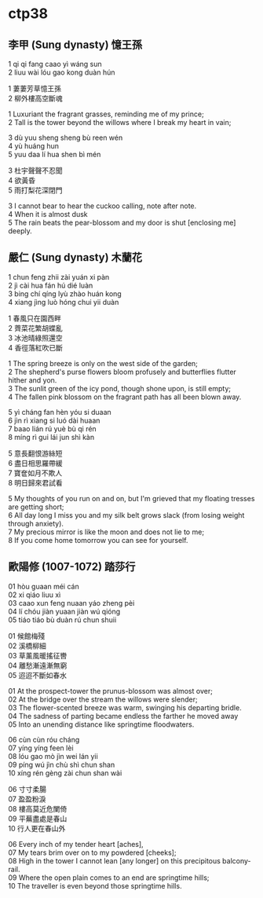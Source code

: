 # ctp38

## 李甲 (Sung dynasty) 憶王孫

1 qi qi fang caao yì wáng sun  
2 liuu wài lóu gao kong duàn hún

1 萋萋芳草憶王孫  
2 柳外樓高空斷魂

1 Luxuriant the fragrant grasses, reminding me of my prince;  
2 Tall is the tower beyond the willows where I break my heart in vain;

3 dù yuu sheng sheng bù reen wén  
4 yù huáng hun  
5 yuu daa lí hua shen bì mén  

3 杜宇聲聲不忍聞  
4 欲黃昏  
5 雨打梨花深閉門

3 I cannot bear to hear the cuckoo calling, note after note.  
4 When it is almost dusk  
5 The rain beats the pear-blossom and my door is shut [enclosing me] deeply.

## 嚴仁 (Sung dynasty) 木蘭花

1 chun feng zhii zài yuán xi pàn  
2 jì cài hua fán hú dié luàn  
3 bing chí qíng lyù zhào huán kong  
4 xiang jìng luò hóng chui yii duàn

1 春風只在園西畔  
2 薺菜花繁胡蝶亂  
3 冰池晴綠照還空  
4 香徑落紅吹已斷

1 The spring breeze is only on the west side of the garden;  
2 The shepherd's purse flowers bloom profusely and butterflies flutter hither and yon.  
3 The sunlit green of the icy pond, though shone upon, is still empty;  
4 The fallen pink blossom on the fragrant path has all been blown away.

5 yì cháng fan hèn yóu si duaan  
6 jìn rì xiang si luó dài huaan  
7 baao lián rú yuè bù qi rén  
8 míng rì gui lái jun shì kàn

5 意長翻恨游絲短  
6 盡日相思羅帶緩  
7 寶奩如月不欺人  
8 明日歸來君試看

5 My thoughts of you run on and on, but I'm grieved that my floating tresses are getting short;  
6 All day long I miss you and my silk belt grows slack (from losing weight through anxiety).  
7 My precious mirror is like the moon and does not lie to me;  
8 If you come home tomorrow you can see for yourself.

## 歐陽修 (1007-1072) 踏莎行

01 hòu guaan méi cán  
02 xi qiáo liuu xì  
03 caao xun feng nuaan yáo zheng pèi  
04 lí chóu jiàn yuaan jiàn wú qióng  
05 tiáo tiáo bù duàn rú chun shuii

01 候館梅殘  
02 溪橋柳細  
03 草薰風暖搖征轡  
04 離愁漸遠漸無窮  
05 迢迢不斷如春水  

01 At the prospect-tower the prunus-blossom was almost over;  
02 At the bridge over the stream the willows were slender;  
03 The flower-scented breeze was warm, swinging his departing bridle.  
04 The sadness of parting became endless the farther he moved away  
05 Into an unending distance like springtime floodwaters.

06 cùn cùn róu cháng  
07 yíng yíng feen lèi  
08 lóu gao mò jìn wei lán yii  
09 píng wú jìn chù shì chun shan  
10 xíng rén gèng zài chun shan wài

06 寸寸柔腸  
07 盈盈粉淚  
08 樓高莫近危闌倚  
09 平蕪盡處是春山  
10 行人更在春山外

06 Every inch of my tender heart [aches],  
07 My tears brim over on to my powdered [cheeks];  
08 High in the tower I cannot lean [any longer] on this precipitous balcony-rail.  
09 Where the open plain comes to an end are springtime hills;  
10 The traveller is even beyond those springtime hills.

